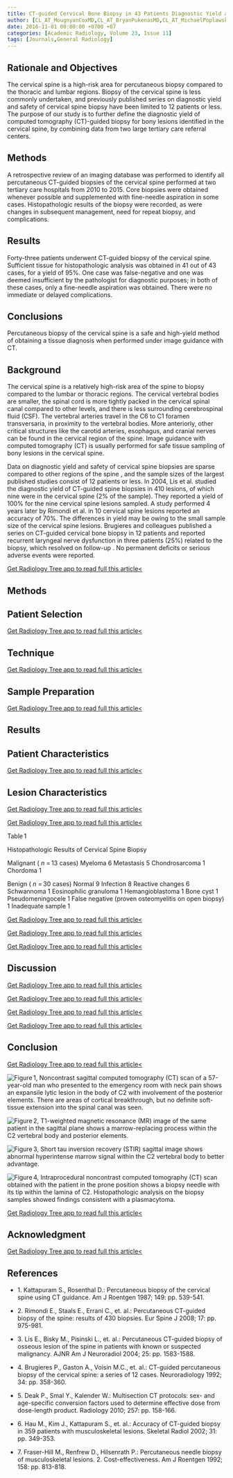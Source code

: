 ```yaml
---
title: CT-guided Cervical Bone Biopsy in 43 Patients Diagnostic Yield and Safety at Two Large Tertiary Care Hospitals
author: [CL_AT_MougnyanCoxMD,CL_AT_BryanPukenasMD,CL_AT_MichaelPoplawskiMDPhD,CL_AT_AaronBressDO,CL_AT_DianeDeelyMD,CL_AT_AdamFlersMD]
date: 2016-11-01 00:00:00 +0700 +07
categories: [Academic Radiology, Volume 23, Issue 11]
tags: [Journals,General Radiology]
---
```

## Rationale and Objectives

The cervical spine is a high-risk area for percutaneous biopsy compared to the thoracic and lumbar regions. Biopsy of the cervical spine is less commonly undertaken, and previously published series on diagnostic yield and safety of cervical spine biopsy have been limited to 12 patients or less. The purpose of our study is to further define the diagnostic yield of computed tomography (CT)-guided biopsy for bony lesions identified in the cervical spine, by combining data from two large tertiary care referral centers.

## Methods

A retrospective review of an imaging database was performed to identify all percutaneous CT-guided biopsies of the cervical spine performed at two tertiary care hospitals from 2010 to 2015. Core biopsies were obtained whenever possible and supplemented with fine-needle aspiration in some cases. Histopathologic results of the biopsy were recorded, as were changes in subsequent management, need for repeat biopsy, and complications.

## Results

Forty-three patients underwent CT-guided biopsy of the cervical spine. Sufficient tissue for histopathologic analysis was obtained in 41 out of 43 cases, for a yield of 95%. One case was false-negative and one was deemed insufficient by the pathologist for diagnostic purposes; in both of these cases, only a fine-needle aspiration was obtained. There were no immediate or delayed complications.

## Conclusions

Percutaneous biopsy of the cervical spine is a safe and high-yield method of obtaining a tissue diagnosis when performed under image guidance with CT.

## Background

The cervical spine is a relatively high-risk area of the spine to biopsy compared to the lumbar or thoracic regions. The cervical vertebral bodies are smaller, the spinal cord is more tightly packed in the cervical spinal canal compared to other levels, and there is less surrounding cerebrospinal fluid (CSF). The vertebral arteries travel in the C6 to C1 foramen transversaria, in proximity to the vertebral bodies. More anteriorly, other critical structures like the carotid arteries, esophagus, and cranial nerves can be found in the cervical region of the spine. Image guidance with computed tomography (CT) is usually performed for safe tissue sampling of bony lesions in the cervical spine.

Data on diagnostic yield and safety of cervical spine biopsies are sparse compared to other regions of the spine , and the sample sizes of the largest published studies consist of 12 patients or less. In 2004, Lis et al. studied the diagnostic yield of CT-guided spine biopsies in 410 lesions, of which nine were in the cervical spine (2% of the sample). They reported a yield of 100% for the nine cervical spine lesions sampled. A study performed 4 years later by Rimondi et al. in 10 cervical spine lesions reported an accuracy of 70%. The differences in yield may be owing to the small sample size of the cervical spine lesions. Brugieres and colleagues published a series on CT-guided cervical bone biopsy in 12 patients and reported recurrent laryngeal nerve dysfunction in three patients (25%) related to the biopsy, which resolved on follow-up . No permanent deficits or serious adverse events were reported.

[Get Radiology Tree app to read full this article<](https://clinicalpub.com/app)

## Methods

## Patient Selection

[Get Radiology Tree app to read full this article<](https://clinicalpub.com/app)

## Technique

[Get Radiology Tree app to read full this article<](https://clinicalpub.com/app)

## Sample Preparation

[Get Radiology Tree app to read full this article<](https://clinicalpub.com/app)

## Results

## Patient Characteristics

[Get Radiology Tree app to read full this article<](https://clinicalpub.com/app)

## Lesion Characteristics

[Get Radiology Tree app to read full this article<](https://clinicalpub.com/app)

[Get Radiology Tree app to read full this article<](https://clinicalpub.com/app)

Table 1


Histopathologic Results of Cervical Spine Biopsy


Malignant ( _n_ = 13 cases) Myeloma 6 Metastasis 5 Chondrosarcoma 1 Chordoma 1

Benign ( _n_ = 30 cases) Normal 9 Infection 8 Reactive changes 6 Schwannoma 1 Eosinophilic granuloma 1 Hemangioblastoma 1 Bone cyst 1 Pseudomeningocele 1 False negative (proven osteomyelitis on open biopsy) 1 Inadequate sample 1

[Get Radiology Tree app to read full this article<](https://clinicalpub.com/app)

[Get Radiology Tree app to read full this article<](https://clinicalpub.com/app)

[Get Radiology Tree app to read full this article<](https://clinicalpub.com/app)

## Discussion

[Get Radiology Tree app to read full this article<](https://clinicalpub.com/app)

[Get Radiology Tree app to read full this article<](https://clinicalpub.com/app)

[Get Radiology Tree app to read full this article<](https://clinicalpub.com/app)

[Get Radiology Tree app to read full this article<](https://clinicalpub.com/app)

## Conclusion

[Get Radiology Tree app to read full this article<](https://clinicalpub.com/app)

![Figure 1, Noncontrast sagittal computed tomography (CT) scan of a 57-year-old man who presented to the emergency room with neck pain shows an expansile lytic lesion in the body of C2 with involvement of the posterior elements. There are areas of cortical breakthrough, but no definite soft-tissue extension into the spinal canal was seen.](https://storage.googleapis.com/dl.dentistrykey.com/clinical/CTguidedCervicalBoneBiopsyin43PatientsDiagnosticYieldandSafetyatTwoLargeTertiaryCareHospitals/0_1s20S107663321630160X.jpg)

![Figure 2, T1-weighted magnetic resonance (MR) image of the same patient in the sagittal plane shows a marrow-replacing process within the C2 vertebral body and posterior elements.](https://storage.googleapis.com/dl.dentistrykey.com/clinical/CTguidedCervicalBoneBiopsyin43PatientsDiagnosticYieldandSafetyatTwoLargeTertiaryCareHospitals/1_1s20S107663321630160X.jpg)

![Figure 3, Short tau inversion recovery (STIR) sagittal image shows abnormal hyperintense marrow signal within the C2 vertebral body to better advantage.](https://storage.googleapis.com/dl.dentistrykey.com/clinical/CTguidedCervicalBoneBiopsyin43PatientsDiagnosticYieldandSafetyatTwoLargeTertiaryCareHospitals/2_1s20S107663321630160X.jpg)

![Figure 4, Intraprocedural noncontrast computed tomography (CT) scan obtained with the patient in the prone position shows a biopsy needle with its tip within the lamina of C2. Histopathologic analysis on the biopsy samples showed findings consistent with a plasmacytoma.](https://storage.googleapis.com/dl.dentistrykey.com/clinical/CTguidedCervicalBoneBiopsyin43PatientsDiagnosticYieldandSafetyatTwoLargeTertiaryCareHospitals/3_1s20S107663321630160X.jpg)

[Get Radiology Tree app to read full this article<](https://clinicalpub.com/app)

## Acknowledgment

[Get Radiology Tree app to read full this article<](https://clinicalpub.com/app)

## References

- 1\. Kattapuram S., Rosenthal D.: Percutaneous biopsy of the cervical spine using CT guidance. Am J Roentgen 1987; 149: pp. 539-541.


- 2\. Rimondi E., Staals E., Errani C., et. al.: Percutaneous CT-guided biopsy of the spine: results of 430 biopsies. Eur Spine J 2008; 17: pp. 975-981.


- 3\. Lis E., Bisky M., Pisinski L., et. al.: Percutaneous CT-guided biopsy of osseous lesion of the spine in patients with known or suspected malignancy. AJNR Am J Neuroradiol 2004; 25: pp. 1583-1588.


- 4\. Brugieres P., Gaston A., Voisin M.C., et. al.: CT-guided percutaneous biopsy of the cervical spine: a series of 12 cases. Neuroradiology 1992; 34: pp. 358-360.


- 5\. Deak P., Smal Y., Kalender W.: Multisection CT protocols: sex- and age-specific conversion factors used to determine effective dose from dose-length product. Radiology 2010; 257: pp. 158-166.


- 6\. Hau M., Kim J., Kattapuram S., et. al.: Accuracy of CT-guided biopsy in 359 patients with musculoskeletal lesions. Skeletal Radiol 2002; 31: pp. 349-353.


- 7\. Fraser-Hill M., Renfrew D., Hilsenrath P.: Percutaneous needle biopsy of musculoskeletal lesions. 2. Cost-effectiveness. Am J Roentgen 1992; 158: pp. 813-818.